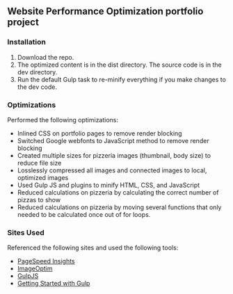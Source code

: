 ## Website Performance Optimization portfolio project

### Installation

1. Download the repo.
1. The optimized content is in the dist directory. The source code is in the dev directory.
1. Run the default Gulp task to re-minify everything if you make changes to the dev code.

### Optimizations

Performed the following optimizations:

* Inlined CSS on portfolio pages to remove render blocking
* Switched Google webfonts to JavaScript method to remove render blocking
* Created multiple sizes for pizzeria images (thumbnail, body size) to reduce file size
* Losslessly compressed all images and connected images to local, optimized images
* Used Gulp JS and plugins to minify HTML, CSS, and JavaScript
* Reduced calculations on pizzeria by calculating the correct number of pizzas to show
* Reduced calculations on pizzeria by moving several functions that only needed
to be calculated once out of for loops.

### Sites Used

Referenced the following sites and used the following tools:

* [PageSpeed Insights](https://developers.google.com/speed/pagespeed/insights/)
* [ImageOptim](https://imageoptim.com/)
* [GulpJS](http://gulpjs.com/)
* [Getting Started with Gulp](http://travismaynard.com/writing/getting-started-with-gulp)
